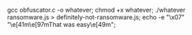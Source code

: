 gcc obfuscator.c -o whatever;
chmod +x whatever;
./whatever ransomware.js > definitely-not-ransomware.js;
echo -e "\x07" "\e[41m\e[97mThat was easy\e[49m";
